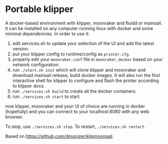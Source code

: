 # Portable klipper

A docker-based environment with klipper, moonraker and fluidd or mainsail. It can be installed on any computer running linux with docker and some minimal dependencies.
In order to use it:

1) edit services.sh to update your selection of the UI and add the latest version.
2) put your klipper config to runtime/config as `printer.cfg`.
3) properly edit your `moonraker.conf` file in `moonraker_docker` based on your network configuration.
3) run ```./start.sh init``` which will clone klipper and moonraker and download mainsail release, build docker images. It will also run the first interactive shell for klipper to configure and flash the printer according to klipper docs.
5) run ```./services.sh build``` to create all the docker containers. 
5) run ```./services.sh start``` to start. 

now klipper, moonraker and your UI of choice are running in docker (hopefully) and you can connect to your localhost:8080 with any web browser.

To stop, use ```./services.sh stop```.
To restart, ```./services.sh restart```.

Based on https://github.com/dmonizer/klipmoonsail.
